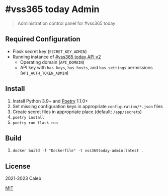 # #vss365 today Admin

> Administration control panel for #vss365 today

## Required Configuration

- Flask secret key (`SECRET_KEY_ADMIN`)
- Running instance of [#vss365 today API v2](https://github.com/le717/vss365today-api/)
  - Operating domain (`API_DOMAIN`)
  - API key with `has_keys`, `has_hosts`, and `has_settings` permissions (`API_AUTH_TOKEN_ADMIN`)

## Install

1. Install Python 3.9+ and [Poetry](https://python-poetry.org/) 1.1.0+
1. Set missing configuration keys in appropriate `configuration/*.json` files
1. Create secret files in appropriate place (default: `/app/secrets`)
1. `poetry install`
1. `poetry run flask run`

## Build

1. `docker build -f "Dockerfile" -t vss365today-admin:latest .`

## License

2021-2023 Caleb

[MIT](LICENSE)
